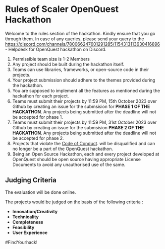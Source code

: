 # Rules of Scaler OpenQuest Hackathon
Welcome to the rules section of the hackathon. Kindly ensure that you go through them. In case of any queries, please send your query to the https://discord.com/channels/780066247601291285/1154313113630416896 - Helpdesk for OpenQuest hackathon on Discord. 


1. Permissible team size is 1-2 Members
2. Any project should be built during the hackathon itself. 
3. Teams can use libraries, frameworks, or open-source code in their projects.
4. Your project submission should adhere to the themes provided during the hackathon.
5. You are supposed to implement all the features as mentioned during the hackathon for each project. 
6. Teams must submit their projects by 11:59 PM, 15th October 2023 over Github by creating an issue for the submsision for **PHASE 1 OF THE HACKATHON**. Any projects being submitted after the deadline will not be accepted for phase 1.
7. Teams must submit their projects by 11:59 PM, 31st October 2023 over Github by creating an issue for the submsision  **PHASE 2 OF THE HACKATHON**. Any projects being submitted after the deadline will not be accepted for phase 2.
8. Projects that violate the [Code of Conduct](https://github.com/scaleracademy/Scaler-OpenQuest-An-Open-Source-Hackathon/blob/main/codeofconduct.md). will be disqualified and can no longer be a part of the OpenQuest hackathon. 
9. Being an Open Source Hackathon, each and every project developed at OpenQuest should be open source having appropriate License Documents to avoid any unauthorised use of the same. 

## Judging Criteria 

The evaluation will be done online. 

The projects would be judged on the basis of the following criteria : 
- __Innovation/Creativity__
- __Technicality__ 
- __Completeness__ 
- __Feasibility__
- __User Experience__
 

#FindYourhack!
